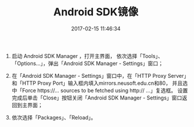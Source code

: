﻿---
title: Android SDK镜像
date: 2017-02-15 11:46:34
tags: [Android,Unity]
Categories: [Android]
---

1.	启动 Android SDK Manager ，打开主界面，
	依次选择「Tools」、「Options...」，弹出「Android SDK Manager - Settings」窗口； 

<!--more-->

2.	在「Android SDK Manager - Settings」窗口中，在「HTTP Proxy Server」和「HTTP Proxy Port」输入框内填入mirrors.neusoft.edu.cn和80，
	并且选中「Force https://... sources to be fetched using http:// ...」复选框。
	设置完成后单击「Close」按钮关闭「Android SDK Manager - Settings」窗口返回到主界面； 

3.	依次选择「Packages」、「Reload」。 
